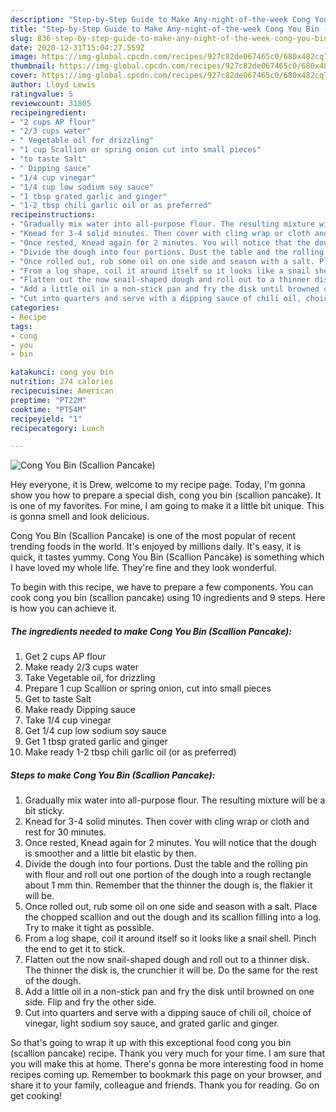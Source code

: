 ```yaml
---
description: "Step-by-Step Guide to Make Any-night-of-the-week Cong You Bin (Scallion Pancake)"
title: "Step-by-Step Guide to Make Any-night-of-the-week Cong You Bin (Scallion Pancake)"
slug: 836-step-by-step-guide-to-make-any-night-of-the-week-cong-you-bin-scallion-pancake
date: 2020-12-31T15:04:27.559Z
image: https://img-global.cpcdn.com/recipes/927c82de067465c0/680x482cq70/cong-you-bin-scallion-pancake-recipe-main-photo.jpg
thumbnail: https://img-global.cpcdn.com/recipes/927c82de067465c0/680x482cq70/cong-you-bin-scallion-pancake-recipe-main-photo.jpg
cover: https://img-global.cpcdn.com/recipes/927c82de067465c0/680x482cq70/cong-you-bin-scallion-pancake-recipe-main-photo.jpg
author: Lloyd Lewis
ratingvalue: 5
reviewcount: 31805
recipeingredient:
- "2 cups AP flour"
- "2/3 cups water"
- " Vegetable oil for drizzling"
- "1 cup Scallion or spring onion cut into small pieces"
- "to taste Salt"
- " Dipping sauce"
- "1/4 cup vinegar"
- "1/4 cup low sodium soy sauce"
- "1 tbsp grated garlic and ginger"
- "1-2 tbsp chili garlic oil or as preferred"
recipeinstructions:
- "Gradually mix water into all-purpose flour. The resulting mixture will be a bit sticky."
- "Knead for 3-4 solid minutes. Then cover with cling wrap or cloth and rest for 30 minutes."
- "Once rested, Knead again for 2 minutes. You will notice that the dough is smoother and a little bit elastic by then."
- "Divide the dough into four portions. Dust the table and the rolling pin with flour and roll out one portion of the dough into a rough rectangle about 1 mm thin. Remember that the thinner the dough is, the flakier it will be."
- "Once rolled out, rub some oil on one side and season with a salt. Place the chopped scallion and out the dough and its scallion filling into a log. Try to make it tight as possible."
- "From a log shape, coil it around itself so it looks like a snail shell. Pinch the end to get it to stick."
- "Flatten out the now snail-shaped dough and roll out to a thinner disk. The thinner the disk is, the crunchier it will be. Do the same for the rest of the dough."
- "Add a little oil in a non-stick pan and fry the disk until browned on one side. Flip and fry the other side."
- "Cut into quarters and serve with a dipping sauce of chili oil, choice of vinegar, light sodium soy sauce, and grated garlic and ginger."
categories:
- Recipe
tags:
- cong
- you
- bin

katakunci: cong you bin 
nutrition: 274 calories
recipecuisine: American
preptime: "PT22M"
cooktime: "PT54M"
recipeyield: "1"
recipecategory: Lunch

---
```



![Cong You Bin (Scallion Pancake)](https://img-global.cpcdn.com/recipes/927c82de067465c0/680x482cq70/cong-you-bin-scallion-pancake-recipe-main-photo.jpg)

Hey everyone, it is Drew, welcome to my recipe page. Today, I'm gonna show you how to prepare a special dish, cong you bin (scallion pancake). It is one of my favorites. For mine, I am going to make it a little bit unique. This is gonna smell and look delicious.



Cong You Bin (Scallion Pancake) is one of the most popular of recent trending foods in the world. It's enjoyed by millions daily. It's easy, it is quick, it tastes yummy. Cong You Bin (Scallion Pancake) is something which I have loved my whole life. They're fine and they look wonderful.


To begin with this recipe, we have to prepare a few components. You can cook cong you bin (scallion pancake) using 10 ingredients and 9 steps. Here is how you can achieve it.

<!--inarticleads1-->

##### The ingredients needed to make Cong You Bin (Scallion Pancake):

1. Get 2 cups AP flour
1. Make ready 2/3 cups water
1. Take  Vegetable oil, for drizzling
1. Prepare 1 cup Scallion or spring onion, cut into small pieces
1. Get to taste Salt
1. Make ready  Dipping sauce
1. Take 1/4 cup vinegar
1. Get 1/4 cup low sodium soy sauce
1. Get 1 tbsp grated garlic and ginger
1. Make ready 1-2 tbsp chili garlic oil (or as preferred)




<!--inarticleads2-->

##### Steps to make Cong You Bin (Scallion Pancake):

1. Gradually mix water into all-purpose flour. The resulting mixture will be a bit sticky.
1. Knead for 3-4 solid minutes. Then cover with cling wrap or cloth and rest for 30 minutes.
1. Once rested, Knead again for 2 minutes. You will notice that the dough is smoother and a little bit elastic by then.
1. Divide the dough into four portions. Dust the table and the rolling pin with flour and roll out one portion of the dough into a rough rectangle about 1 mm thin. Remember that the thinner the dough is, the flakier it will be.
1. Once rolled out, rub some oil on one side and season with a salt. Place the chopped scallion and out the dough and its scallion filling into a log. Try to make it tight as possible.
1. From a log shape, coil it around itself so it looks like a snail shell. Pinch the end to get it to stick.
1. Flatten out the now snail-shaped dough and roll out to a thinner disk. The thinner the disk is, the crunchier it will be. Do the same for the rest of the dough.
1. Add a little oil in a non-stick pan and fry the disk until browned on one side. Flip and fry the other side.
1. Cut into quarters and serve with a dipping sauce of chili oil, choice of vinegar, light sodium soy sauce, and grated garlic and ginger.




So that's going to wrap it up with this exceptional food cong you bin (scallion pancake) recipe. Thank you very much for your time. I am sure that you will make this at home. There's gonna be more interesting food in home recipes coming up. Remember to bookmark this page on your browser, and share it to your family, colleague and friends. Thank you for reading. Go on get cooking!
